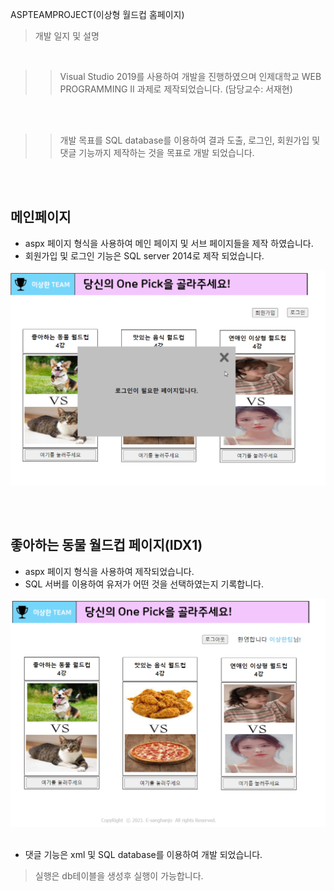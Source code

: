  ASPTEAMPROJECT(이상형 월드컵 홈페이지)
>개발 일지 및 설명<br>

<br>

>>Visual Studio 2019를 사용하여 개발을 진행하였으며 인제대학교 WEB PROGRAMMING II 과제로 제작되었습니다. (담당교수: 서재현) 

<br><br>
>>개발 목표를 SQL database를 이용하여 결과 도출, 로그인, 회원가입 및 댓글 기능까지 제작하는 것을 목표로 개발 되었습니다. 


<br><br>
## 메인페이지
* aspx 페이지 형식을 사용하여 메인 페이지 및 서브 페이지들을 제작 하였습니다. <br>
* 회원가입 및 로그인 기능은 SQL server 2014로 제작 되었습니다.<br>


![Main](/image_md/mainpage.gif)

<br><br>
## 좋아하는 동물 월드컵 페이지(IDX1)
* aspx 페이지 형식을 사용하여 제작되었습니다. <br>
* SQL 서버를 이용하여 유저가 어떤 것을 선택하였는지 기록합니다. <br>

![Sub](/image_md/subpage.gif)
<br><br>

* 댓글 기능은 xml 및 SQL database를 이용하여 개발 되었습니다.



>실행은 db테이블을 생성후 실행이 가능합니다.
